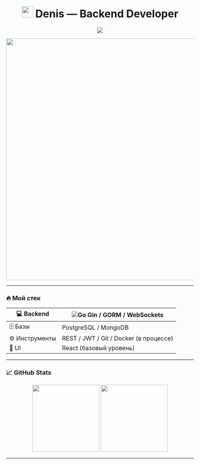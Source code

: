 <h1 align="center"><img src="https://media.tenor.com/TObgWOLyTwAAAAAC/anime-eyes.gif" width="30"/> Denis — Backend Developer</h1>

<p align="center">
  <img src="https://capsule-render.vercel.app/api?type=waving&color=gradient&height=180&section=header&text=Go%20Developer&fontSize=40&fontColor=ffffff"/>
</p>

<p align="center">
  <img src="https://i.pinimg.com/736x/7c/be/3c/7cbe3c0426b1b3b096dd2fff225f918a.jpg" width="650"/>
</p>

---

### 🔥 Мой стек

| 💻 Backend | ![Go](https://img.shields.io/badge/-Go-00ADD8?style=for-the-badge&logo=go&logoColor=white) Gin / GORM / WebSockets |
|-----------|---------------------------------------------------------|
| 🗄️ Базы   | PostgreSQL / MongoDB                                   |
| ⚙️ Инструменты | REST / JWT / Git / Docker (в процессе)            |
| 🎨 UI     | React (базовый уровень)                                |

---

### 📈 GitHub Stats

<p align="center">
  <img src="https://github-readme-stats.vercel.app/api?username=mrevds&show_icons=true&theme=tokyonight" height="180"/>
  <img src="https://github-readme-stats.vercel.app/api/top-langs/?username=mrevds&layout=compact&theme=tokyonight" height="180"/>
</p>

---
